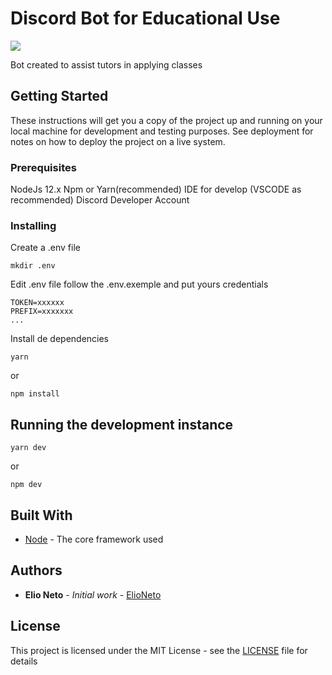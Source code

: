 # Discord Bot for Educational Use

![](https://upload.wikimedia.org/wikipedia/commons/thumb/3/32/OOjs_UI_icon_academic.svg/1200px-OOjs_UI_icon_academic.svg.png)

Bot created to assist tutors in applying classes

## Getting Started

These instructions will get you a copy of the project up and running on your local machine for development and testing purposes. See deployment for notes on how to deploy the project on a live system.

### Prerequisites

NodeJs 12.x
Npm or Yarn(recommended)
IDE for develop (VSCODE as recommended)
Discord Developer Account


### Installing

Create a .env file

```
mkdir .env
```

Edit .env file follow the .env.exemple and put yours credentials

```
TOKEN=xxxxxx
PREFIX=xxxxxxx
...
```

Install de dependencies

```
yarn
```
or
```
npm install
```


## Running the development instance

```
yarn dev
```
or
```
npm dev
```


## Built With

* [Node](https://nodejs.org/dist/latest-v12.x/docs/api/) - The core framework used


## Authors

* **Elio Neto** - *Initial work* - [ElioNeto](https://github.com/ElioNeto)


## License

This project is licensed under the MIT License - see the [LICENSE](LICENSE) file for details
